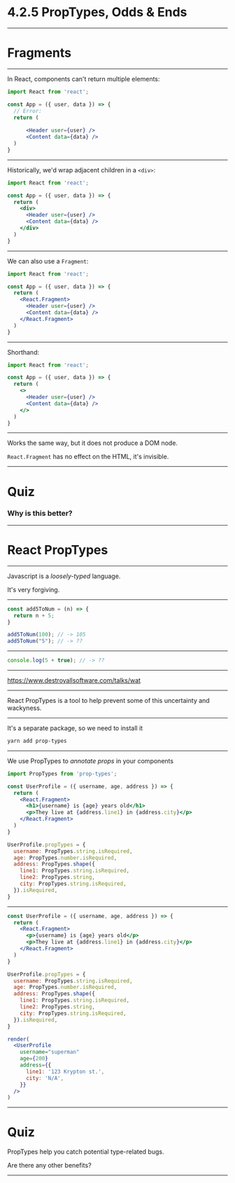 # 4.2.5 PropTypes, Odds & Ends

---

# Fragments

---

In React, components can't return multiple elements:

```jsx
import React from 'react';

const App = ({ user, data }) => {
  // Error:
  return (
    
      <Header user={user} />
      <Content data={data} />
  )
}
```

---

Historically, we'd wrap adjacent children in a `<div>`:

```jsx
import React from 'react';

const App = ({ user, data }) => {
  return (
    <div>
      <Header user={user} />
      <Content data={data} />
    </div>
  )
}
```

---

We can also use a `Fragment`:

```jsx
import React from 'react';

const App = ({ user, data }) => {
  return (
    <React.Fragment>
      <Header user={user} />
      <Content data={data} />
    </React.Fragment>
  )
}
```

---

Shorthand:

```jsx
import React from 'react';

const App = ({ user, data }) => {
  return (
    <>
      <Header user={user} />
      <Content data={data} />
    </>
  )
}
```

---

Works the same way, but it does not produce a DOM node.

`React.Fragment` has no effect on the HTML, it's invisible.

---

# Quiz

### Why is this better?

---

# React PropTypes

---

Javascript is a _loosely-typed_ language.

It's very forgiving.

---

```js
const add5ToNum = (n) => {
  return n + 5;
}

add5ToNum(100); // -> 105
add5ToNum("5"); // -> ??
```

---

```js
console.log(5 + true); // -> ??
```

---

https://www.destroyallsoftware.com/talks/wat

---

React PropTypes is a tool to help prevent some of this uncertainty and wackyness.

---

It's a separate package, so we need to install it

```bash
yarn add prop-types
```

---

We use PropTypes to _annotate props_ in your components

```jsx
import PropTypes from 'prop-types';

const UserProfile = ({ username, age, address }) => {
  return (
    <React.Fragment>
      <h1>{username} is {age} years old</h1>
      <p>They live at {address.line1} in {address.city}</p>
    </React.Fragment>
  )
}

UserProfile.propTypes = {
  username: PropTypes.string.isRequired,
  age: PropTypes.number.isRequired,
  address: PropTypes.shape({
    line1: PropTypes.string.isRequired,
    line2: PropTypes.string,
    city: PropTypes.string.isRequired,
  }).isRequired,
}

```

---


```jsx live=true
const UserProfile = ({ username, age, address }) => {
  return (
    <React.Fragment>
      <p>{username} is {age} years old</p>
      <p>They live at {address.line1} in {address.city}</p>
    </React.Fragment>
  )
}

UserProfile.propTypes = {
  username: PropTypes.string.isRequired,
  age: PropTypes.number.isRequired,
  address: PropTypes.shape({
    line1: PropTypes.string.isRequired,
    line2: PropTypes.string,
    city: PropTypes.string.isRequired,
  }).isRequired,
}

render(
  <UserProfile
    username="superman"
    age={200}
    address={{
      line1: '123 Krypton st.',
      city: 'N/A',
    }}
  />
)

```

---

# Quiz

PropTypes help you catch potential type-related bugs.

Are there any other benefits?

---
